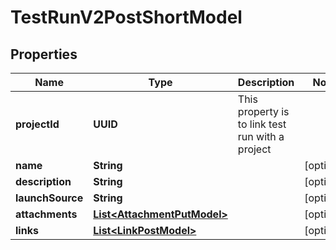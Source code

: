 

# TestRunV2PostShortModel


## Properties

| Name | Type | Description | Notes |
|------------ | ------------- | ------------- | -------------|
|**projectId** | **UUID** | This property is to link test run with a project |  |
|**name** | **String** |  |  [optional] |
|**description** | **String** |  |  [optional] |
|**launchSource** | **String** |  |  [optional] |
|**attachments** | [**List&lt;AttachmentPutModel&gt;**](AttachmentPutModel.md) |  |  [optional] |
|**links** | [**List&lt;LinkPostModel&gt;**](LinkPostModel.md) |  |  [optional] |



